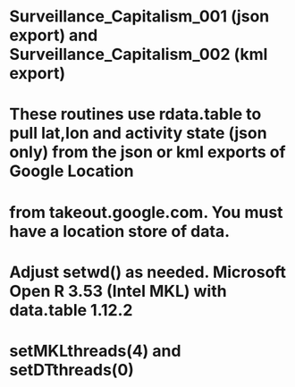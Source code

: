 # Surveillance_Capitalism_001 (json export) and Surveillance_Capitalism_002 (kml export)
# These routines use rdata.table to pull lat,lon and activity state (json only)  from the json or kml exports of Google Location
# from takeout.google.com. You must have a location store of data.
# Adjust setwd() as needed. Microsoft Open R 3.53 (Intel MKL) with data.table 1.12.2 
# setMKLthreads(4) and setDTthreads(0) 
